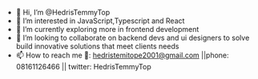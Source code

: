 - 👋 Hi, I’m @HedrisTemmyTop
- 👀 I’m interested in JavaScript,Typescript and React
-  🌱 I’m currently exploring more in frontend development
- 💞️ I’m looking to collaborate on backend devs and ui designers to solve build innovative solutions that meet clients needs
- 📫 How to reach me 📧: hedristemitope2001@gmail.com ||phone: 08161126466 || twitter: HedrisTemmyTop

<!---
HedrisTemmyTop/HedrisTemmyTop is a ✨ special ✨ repository because its `README.md` (this file) appears on your GitHub profile.
You can click the Preview link to take a look at your changes.
--->
